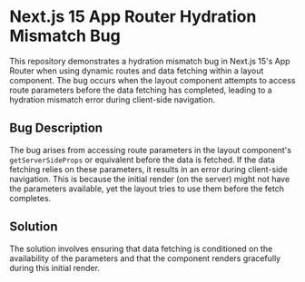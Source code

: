 # Next.js 15 App Router Hydration Mismatch Bug

This repository demonstrates a hydration mismatch bug in Next.js 15's App Router when using dynamic routes and data fetching within a layout component. The bug occurs when the layout component attempts to access route parameters before the data fetching has completed, leading to a hydration mismatch error during client-side navigation.

## Bug Description

The bug arises from accessing route parameters in the layout component's `getServerSideProps` or equivalent before the data is fetched. If the data fetching relies on these parameters, it results in an error during client-side navigation. This is because the initial render (on the server) might not have the parameters available, yet the layout tries to use them before the fetch completes.

## Solution

The solution involves ensuring that data fetching is conditioned on the availability of the parameters and that the component renders gracefully during this initial render.